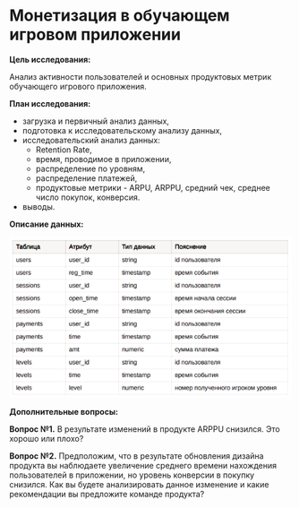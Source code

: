 <h1>Монетизация в обучающем игровом приложении</h1>

**Цель исследования:**

Анализ активности пользователей и основных продуктовых метрик обучающего игрового приложения.

**План исследования:**
- загрузка и первичный анализ данных,
- подготовка к исследовательскому анализу данных,
- исследовательский анализ данных:
    - Retention Rate,
    - время, проводимое в приложении,
    - распределение по уровням,
    - распределение платежей,
    - продуктовые метрики - ARPU, ARPPU, средний чек, среднее число покупок, конверсия.
- выводы.

**Описание данных:**

![image.png](https://github.com/KariGalst/pet_projects/blob/main/Product_metrics/image.png)

**Дополнительные вопросы:** 

**Вопрос №1.** В результате изменений в продукте ARPPU снизился. Это хорошо или плохо?

**Вопрос №2.** Предположим, что в результате обновления дизайна продукта вы наблюдаете увеличение среднего времени нахождения пользователей в приложении, но уровень конверсии в покупку снизился. Как вы будете анализировать данное изменение и какие рекомендации вы предложите команде продукта?
